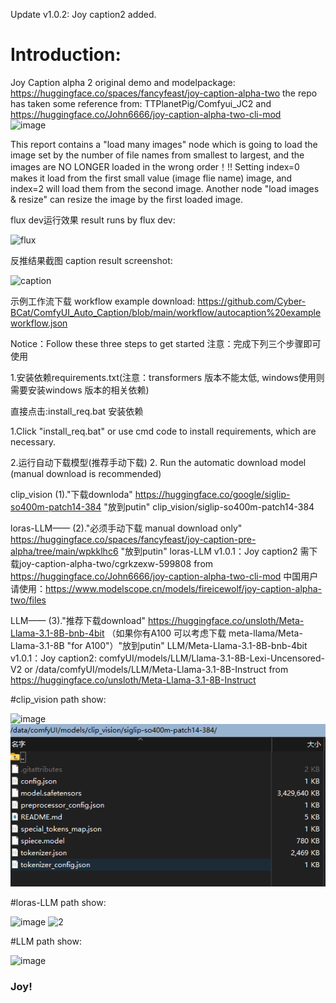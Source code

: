 Update v1.0.2: Joy caption2 added.
# Introduction:
Joy Caption alpha 2 original demo and modelpackage:
https://huggingface.co/spaces/fancyfeast/joy-caption-alpha-two
the repo has taken some reference from: TTPlanetPig/Comfyui_JC2 and https://huggingface.co/John6666/joy-caption-alpha-two-cli-mod  
![image](https://github.com/user-attachments/assets/09aac053-b5d0-45d9-b419-3e85b642584c)


This report contains a "load many images" node which is going to load the image set by the number of file names from smallest to largest, and the images are NO LONGER loaded in the wrong order！!! Setting index=0 makes it load from the first small value (image flie name) image, and index=2 will load them from the second image.
Another node "load images & resize" can resize the image by the first loaded image.

flux dev运行效果 result runs by flux dev:

![flux](https://github.com/Cyber-BCat/ComfyUI_Auto_Caption/blob/main/workflow/show%20flux%20example.png)

反推结果截图 caption result screenshot:

![caption](https://github.com/Cyber-BCat/ComfyUI_Auto_Caption/blob/main/workflow/caption.jpg) 

示例工作流下载 workflow example download:   https://github.com/Cyber-BCat/ComfyUI_Auto_Caption/blob/main/workflow/autocaption%20exampleworkflow.json

   
Notice：Follow these three steps to get started
注意：完成下列三个步骤即可使用

1.安装依赖requirements.txt(注意：transformers 版本不能太低, windows使用则需要安装windows 版本的相关依赖)

   直接点击:install_req.bat 安装依赖
   
1.Click "install_req.bat" or use cmd code to install requirements, which are necessary. 

2.运行自动下载模型(推荐手动下载)
2. Run the automatic download model (manual download is recommended)
   

clip_vision  (1)."下载downloda"  https://huggingface.co/google/siglip-so400m-patch14-384 "放到putin" clip_vision/siglip-so400m-patch14-384
  



loras-LLM——  (2)."必须手动下载 manual download only"  https://huggingface.co/spaces/fancyfeast/joy-caption-pre-alpha/tree/main/wpkklhc6  "放到putin" loras-LLM
  v1.0.1：Joy caption2 需下载joy-caption-alpha-two/cgrkzexw-599808 from https://huggingface.co/John6666/joy-caption-alpha-two-cli-mod
  中国用户请使用：https://www.modelscope.cn/models/fireicewolf/joy-caption-alpha-two/files


   
LLM——  (3)."推荐下载download"  https://huggingface.co/unsloth/Meta-Llama-3.1-8B-bnb-4bit  （如果你有A100 可以考虑下载 meta-llama/Meta-Llama-3.1-8B "for A100"）"放到putin"  LLM/Meta-Llama-3.1-8B-bnb-4bit
   v1.0.1：Joy caption2: comfyUI/models/LLM/Llama-3.1-8B-Lexi-Uncensored-V2  or  /data/comfyUI/models/LLM/Meta-Llama-3.1-8B-Instruct
   from https://huggingface.co/unsloth/Meta-Llama-3.1-8B-Instruct

#clip_vision path show:

![image](https://github.com/user-attachments/assets/db311cab-dcbc-454d-b76b-30ae1943de25)
![1](workflow/path-1.png)  

#loras-LLM path show:

![image](https://github.com/user-attachments/assets/f5504545-70fa-4cfc-8991-290c73d99167)
![2](workflow/path-autocaption.png)
   
#LLM path show:   

![image](https://github.com/user-attachments/assets/0f7c013c-c319-44ee-9f24-d32f94bf9869)



### Joy!
